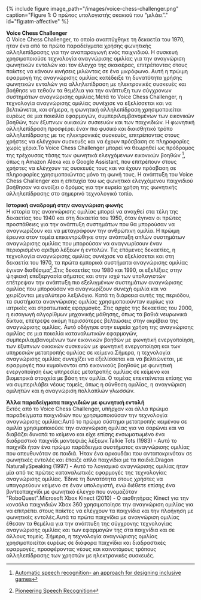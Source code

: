 {% include figure image_path="/images/voice-chess-challenger.png" caption="Figure 1: Ο πρώτος υπολογιστής σκακιού που “μιλάει”." id="fig:atm-affective" %}

**Voice Chess Challenger** </br>
Ο Voice Chess Challenger, το οποίο αναπτύχθηκε τη δεκαετία του 1970, ήταν ένα από τα πρώτα παραδείγματα χρήσης φωνητικής αλληλεπίδρασης για την αναπαραγωγή ενός παιχνιδιού. Η συσκευή χρησιμοποιούσε τεχνολογία αναγνώρισης ομιλίας για την αναγνώριση φωνητικών εντολών και τον έλεγχο της σκακιέρας, επιτρέποντας στους παίκτες να κάνουν κινήσεις μιλώντας σε ένα μικρόφωνο. Αυτή η πρώιμη εφαρμογή της αναγνώρισης ομιλίας κατέδειξε τη δυνατότητα χρήσης φωνητικών εντολών για αλληλεπίδραση με ηλεκτρονικές συσκευές και βοήθησε να τεθούν τα θεμέλια για την ανάπτυξη των σύγχρονων συστημάτων αναγνώρισης ομιλίας.Μετά το Voice Chess Challenger, η τεχνολογία αναγνώρισης ομιλίας συνέχισε να εξελίσσεται και να βελτιώνεται, και σήμερα, η φωνητική αλληλεπίδραση χρησιμοποιείται ευρέως σε μια ποικιλία εφαρμογών, συμπεριλαμβανομένων των εικονικών βοηθών, των έξυπνων οικιακών συσκευών και των παιχνιδιών. Η φωνητική αλληλεπίδραση προσφέρει έναν πιο φυσικό και διαισθητικό τρόπο αλληλεπίδρασης με τις ηλεκτρονικές συσκευές, επιτρέποντας στους χρήστες να ελέγχουν συσκευές και να έχουν πρόσβαση σε πληροφορίες χωρίς χέρια.Το Voice Chess Challenger μπορεί να θεωρηθεί ως πρόδρομος της τρέχουσας τάσης των φωνητικά ελεγχόμενων εικονικών βοηθών [^1], όπως η Amazon Alexa και ο Google Assistant, που επιτρέπουν στους χρήστες να ελέγχουν τις συσκευές τους και να έχουν πρόσβαση σε πληροφορίες χρησιμοποιώντας μόνο τη φωνή τους. Η ανάπτυξη του Voice Chess Challenger και η επιτυχία του ως φωνητικά ελεγχόμενου παιχνιδιού βοήθησαν να ανοίξει ο δρόμος για την ευρεία χρήση της φωνητικής αλληλεπίδρασης στο σημερινό τεχνολογικό τοπίο.
</br>

**Ιστορική αναδρομή στην αναγνώριση φωνής** </br>
Η ιστορία της αναγνώρισης ομιλίας μπορεί να αναχθεί στα τέλη της δεκαετίας του 1940 και στη δεκαετία του 1950, όταν έγιναν οι πρώτες προσπάθειες για την ανάπτυξη συστημάτων που θα μπορούσαν να αναγνωρίζουν και να μεταγράφουν την ανθρώπινη ομιλία. Η πρώιμη έρευνα στον τομέα επικεντρώθηκε στην ανάπτυξη απλών συστημάτων αναγνώρισης ομιλίας που μπορούσαν να αναγνωρίσουν έναν περιορισμένο αριθμό λέξεων ή εντολών. Τις επόμενες δεκαετίες, η τεχνολογία αναγνώρισης ομιλίας συνέχισε να εξελίσσεται και στη δεκαετία του 1970, τα πρώτα εμπορικά συστήματα αναγνώρισης ομιλίας έγιναν διαθέσιμα[^2].Στις δεκαετίες του 1980 και 1990, οι εξελίξεις στην ψηφιακή επεξεργασία σήματος και στην ισχύ των υπολογιστών επέτρεψαν την ανάπτυξη πιο εξελιγμένων συστημάτων αναγνώρισης ομιλίας που μπορούσαν να αναγνωρίζουν συνεχή ομιλία και να χειρίζονται μεγαλύτερο λεξιλόγιο. Κατά τη διάρκεια αυτής της περιόδου, τα συστήματα αναγνώρισης ομιλίας χρησιμοποιούνταν κυρίως για ιατρικές και στρατιωτικές εφαρμογές. Στις αρχές της δεκαετίας του 2000, η εισαγωγή αλγορίθμων μηχανικής μάθησης, όπως τα βαθιά νευρωνικά δίκτυα, επέτρεψε ακόμη περισσότερες βελτιώσεις στην ακρίβεια της αναγνώρισης ομιλίας. Αυτό οδήγησε στην ευρεία χρήση της αναγνώρισης ομιλίας σε μια ποικιλία καταναλωτικών εφαρμογών, συμπεριλαμβανομένων των εικονικών βοηθών με φωνητική ενεργοποίηση, των έξυπνων οικιακών συσκευών με φωνητική ενεργοποίηση και των υπηρεσιών μετατροπής ομιλίας σε κείμενο.Σήμερα, η τεχνολογία αναγνώρισης ομιλίας συνεχίζει να εξελίσσεται και να βελτιώνεται, με εφαρμογές που κυμαίνονται από εικονικούς βοηθούς με φωνητική ενεργοποίηση έως υπηρεσίες μετατροπής ομιλίας σε κείμενο και βιομετρικά στοιχεία με βάση την ομιλία. Ο τομέας επεκτείνεται επίσης για να συμπεριλάβει νέους τομείς, όπως η σύνθεση ομιλίας, η αναγνώριση ομιλητών και η αναγνώριση πολλαπλών γλωσσών.
</br>

**Άλλα παραδείγματα παιχνιδιών με φωνητική εντολή** </br>
Εκτός από το Voice Chess Challenger, υπήρχαν και άλλα πρώιμα παραδείγματα παιχνιδιών που χρησιμοποιούσαν την τεχνολογία αναγνώρισης ομιλίας:Αυτό το πρώιμο σύστημα μετατροπής κειμένου σε ομιλία χρησιμοποιούσε την αναγνώριση ομιλίας για να σαρώνει και να διαβάζει δυνατά το κείμενο και είχε επίσης ενσωματωμένο ένα διαδραστικό παιχνίδι μαντεψιάς λέξεων.Talkie Tots (1983) - Αυτό το παιχνίδι ήταν ένα πρώιμο παράδειγμα συστήματος αναγνώρισης ομιλίας που απευθυνόταν σε παιδιά. Ήταν ένα αρκουδάκι που ανταποκρινόταν σε φωνητικές εντολές και έπαιζε απλά παιχνίδια με τα παιδιά.Dragon NaturallySpeaking (1997) - Αυτό το λογισμικό αναγνώρισης ομιλίας ήταν μία από τις πρώτες καταναλωτικές εφαρμογές της τεχνολογίας αναγνώρισης ομιλίας. Έδινε τη δυνατότητα στους χρήστες να υπαγορεύουν κείμενο σε έναν υπολογιστή, ενώ διέθετε επίσης ένα βιντεοπαιχνίδι με φωνητικό έλεγχο που ονομαζόταν "RoboQuest".Microsoft Xbox Kinect (2010) - Ο αισθητήρας Kinect για την κονσόλα παιχνιδιών Xbox 360 χρησιμοποίησε την αναγνώριση ομιλίας για να επιτρέπει στους παίκτες να ελέγχουν τα παιχνίδια και την πλοήγηση με φωνητικές εντολές.Αυτά τα πρώτα παιχνίδια με αναγνώριση ομιλίας έθεσαν τα θεμέλια για την ανάπτυξη της σύγχρονης τεχνολογίας αναγνώρισης ομιλίας και των εφαρμογών της στα παιχνίδια και σε άλλους τομείς. Σήμερα, η τεχνολογία αναγνώρισης ομιλίας χρησιμοποιείται ευρέως σε διάφορα παιχνίδια και διαδραστικές εφαρμογές, προσφέροντας νέους και καινοτόμους τρόπους αλληλεπίδρασης των χρηστών με ηλεκτρονικές συσκευές.
</br>

[^1]: [Automatic speech recognition- an approach for designing inclusive games](https://www.researchgate.net/publication/226757276_Automatic_speech_recognition-_an_approach_for_designing_inclusive_games)

[^2]: [Pioneering Speech Recognition](https://www.ibm.com/ibm/history/ibm100/us/en/icons/speechreco/)
